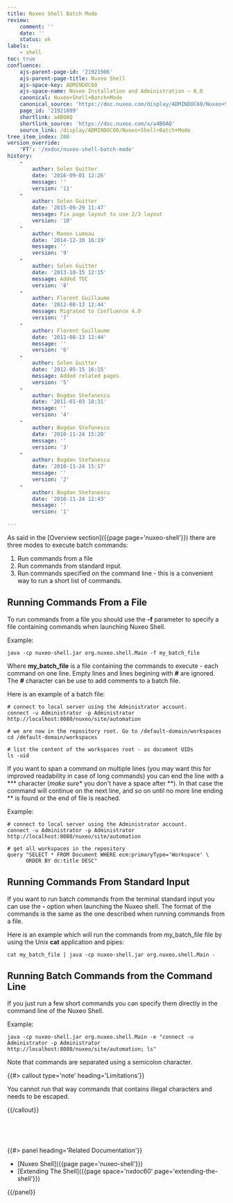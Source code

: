 ```yaml
---
title: Nuxeo Shell Batch Mode
review:
    comment: ''
    date: ''
    status: ok
labels:
    - shell
toc: true
confluence:
    ajs-parent-page-id: '21921906'
    ajs-parent-page-title: Nuxeo Shell
    ajs-space-key: ADMINDOC60
    ajs-space-name: Nuxeo Installation and Administration — 6.0
    canonical: Nuxeo+Shell+Batch+Mode
    canonical_source: 'https://doc.nuxeo.com/display/ADMINDOC60/Nuxeo+Shell+Batch+Mode'
    page_id: '21921899'
    shortlink: a4BOAQ
    shortlink_source: 'https://doc.nuxeo.com/x/a4BOAQ'
    source_link: /display/ADMINDOC60/Nuxeo+Shell+Batch+Mode
tree_item_index: 200
version_override:
    'FT': '/nxdoc/nuxeo-shell-batch-mode'
history:
    -
        author: Solen Guitter
        date: '2016-09-01 12:26'
        message: ''
        version: '11'
    -
        author: Solen Guitter
        date: '2015-09-29 11:47'
        message: Fix page layout to use 2/3 layout
        version: '10'
    -
        author: Manon Lumeau
        date: '2014-12-10 16:19'
        message: ''
        version: '9'
    -
        author: Solen Guitter
        date: '2013-10-15 12:15'
        message: Added TOC
        version: '8'
    -
        author: Florent Guillaume
        date: '2012-08-13 12:44'
        message: Migrated to Confluence 4.0
        version: '7'
    -
        author: Florent Guillaume
        date: '2012-08-13 12:44'
        message: ''
        version: '6'
    -
        author: Solen Guitter
        date: '2012-05-15 16:15'
        message: Added related pages
        version: '5'
    -
        author: Bogdan Stefanescu
        date: '2011-01-03 18:31'
        message: ''
        version: '4'
    -
        author: Bogdan Stefanescu
        date: '2010-11-24 15:20'
        message: ''
        version: '3'
    -
        author: Bogdan Stefanescu
        date: '2010-11-24 15:17'
        message: ''
        version: '2'
    -
        author: Bogdan Stefanescu
        date: '2010-11-24 12:43'
        message: ''
        version: '1'

---
```

As said in the [Overview section]({{page page='nuxeo-shell'}}) there are three modes to execute batch commands:

1.  Run commands from a file
2.  Run commands from standard input.
3.  Run commands specified on the command line - this is a convenient way to run a short list of commands.

## Running Commands From a File

To run commands from a file you should use the **-f** parameter to specify a file containing commands when launching Nuxeo Shell.

Example:

```
java -cp nuxeo-shell.jar org.nuxeo.shell.Main -f my_batch_file

```

Where **my_batch_file** is a file containing the commands to execute - each command on one line. Empty lines and lines begining with **#** are ignored. The **#** character can be use to add comments to a batch file.

Here is an example of a batch file:

```
# connect to local server using the Administrator account.
connect -u Administrator -p Administrator http://localhost:8080/nuxeo/site/automation

# we are now in the repository root. Go to /default-domain/workspaces
cd /default-domain/workspaces

# list the content of the workspaces root - as document UIDs
ls -uid

```

If you want to span a command on multiple lines (you may want this for improved readability in case of long commands) you can end the line with a *** character (*make sure** you don't have a space after **). In that case the command will continue on the next line, and so on until no more line ending ** is found or the end of file is reached.

Example:

```
# connect to local server using the Administrator account.
connect -u Administrator -p Administrator http://localhost:8080/nuxeo/site/automation

# get all workspaces in the repository
query "SELECT * FROM Document WHERE ecm:primaryType='Workspace' \
      ORDER BY dc:title DESC"

```

## Running Commands From Standard Input

If you want to run batch commands from the terminal standard input you can use the **-** option when launching the Nuxeo shell.
The format of the commands is the same as the one described when running commands from a file.

Here is an example which will run the commands from my_batch_file file by using the Unix **cat** application and pipes:

```
cat my_batch_file | java -cp nuxeo-shell.jar org.nuxeo.shell.Main -

```

## Running Batch Commands from the Command Line

If you just run a few short commands you can specify them directly in the command line of the Nuxeo Shell.

Example:

```
java -cp nuxeo-shell.jar org.nuxeo.shell.Main -e "connect -u Administrator -p Administrator http://localhost:8080/nuxeo/site/automation; ls"

```

Note that commands are separated using a semicolon character.

{{#> callout type='note' heading='Limitations'}}

You cannot run that way commands that contains illegal characters and needs to be escaped.

{{/callout}}

&nbsp;

&nbsp;

<div class="row" data-equalizer data-equalize-on="medium"><div class="column medium-6">{{#> panel heading='Related Documentation'}}

*   [Nuxeo Shell]({{page page='nuxeo-shell'}})
*   [Extending The Shell]({{page space='nxdoc60' page='extending-the-shell'}})

{{/panel}}</div><div class="column medium-6">

&nbsp;

</div></div>
